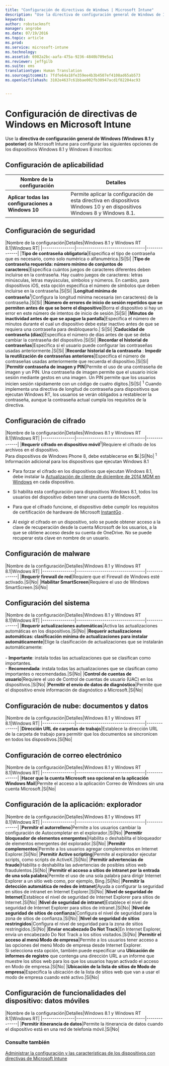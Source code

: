 ```yaml
---
title: "Configuración de directivas de Windows | Microsoft Intune"
description: "Use la directiva de configuración general de Windows de Intune (Windows 8.1 y posterior) para configurar las opciones de los dispositivos Windows 8.1 y Windows 8 inscritos."
keywords: 
author: robstackmsft
manager: angrobe
ms.date: 07/19/2016
ms.topic: article
ms.prod: 
ms.service: microsoft-intune
ms.technology: 
ms.assetid: 6982a2bc-aafa-475a-9236-4840b709e5a1
ms.reviewer: jeffgilb
ms.suite: ems
translationtype: Human Translation
ms.sourcegitcommit: 7fdfe64a18fe359ee4b3b4507ef4108ad65ab573
ms.openlocfilehash: 3102e4637c61bbae002fb30947acd1f82204ac93


---
```


# Configuración de directivas de Windows en Microsoft Intune
Use la **directiva de configuración general de Windows (Windows 8.1 y posterior)** de Microsoft Intune para configurar las siguientes opciones de los dispositivos Windows 8.1 y Windows 8 inscritos:

## Configuración de aplicabilidad

|Nombre de la configuración|Detalles|
|----------------|----------------------------------|
|**Aplicar todas las configuraciones a Windows 10**|Permite aplicar la configuración de esta directiva en dispositivos Windows 10 y en dispositivos Windows 8 y Windows 8.1.|

## Configuración de seguridad

|Nombre de la configuración|Detalles|Windows 8.1 y Windows RT 8.1|Windows RT|
|----------------|----------------------------------|--------------|
|**Tipo de contraseña obligatoria**|Especifica el tipo de contraseña que es necesario, como solo numérica o alfanumérica.|Sí|Sí|
|**Tipo de contraseña requerida: número mínimo de conjuntos de caracteres**|Especifica cuántos juegos de caracteres diferentes deben incluirse en la contraseña. Hay cuatro juegos de caracteres: letras minúsculas, letras mayúsculas, símbolos y números. En cambio, para dispositivos iOS, esta opción especifica el número de símbolos que deben incluirse en la contraseña.|Sí|Sí|
|**Longitud mínima de contraseña**<sup>1</sup>|Configura la longitud mínima necesaria (en caracteres) de la contraseña.|Sí|Sí|
|**Número de errores de inicio de sesión repetidos que se permiten antes de que se borre el dispositivo**|Borra el dispositivo si hay un error en este número de intentos de inicio de sesión.|Sí|Sí|
|**Minutos de inactividad antes de que se apague la pantalla**|Especifica el número de minutos durante el cual un dispositivo debe estar inactivo antes de que se requiera una contraseña para desbloquearlo.| Sí|Sí|
|**Caducidad de contraseña (días)**|Especifica el número de días antes de que se deba cambiar la contraseña del dispositivo.|Sí|Sí|
|**Recordar el historial de contraseñas**|Especifica si el usuario puede configurar las contraseñas usadas anteriormente.|Sí|Sí|
|**Recordar historial de la contraseña** : **Impedir la reutilización de contraseñas anteriores**|Especifica el número de contraseñas usadas anteriormente que recuerda el dispositivo.|Sí|Sí|
|**Permitir contraseña de imagen y PIN**|Permite el uso de una contraseña de imagen y un PIN. Una contraseña de imagen permite que el usuario inicie sesión mediante gestos en una imagen. Un PIN permite que los usuarios inicien sesión rápidamente con un código de cuatro dígitos.|Sí|Sí|
<sup>1</sup> Cuando implementa una directiva de longitud de contraseña para dispositivos que ejecutan Windows RT, los usuarios se verán obligados a restablecer la contraseña, aunque la contraseña actual cumpla los requisitos de la directiva.

## Configuración de cifrado

|Nombre de la configuración|Detalles|Windows 8.1 y Windows RT 8.1|Windows RT|
|----------------|----------------------------------|--------------|
|**Requerir cifrado en dispositivo móvil**<sup>1</sup>|Requiere el cifrado de los archivos en el dispositivo.<br>Para dispositivos de Windows Phone 8, debe establecerse en **Sí**.|Sí|No|
<sup>1</sup> Información adicional para los dispositivos que ejecutan Windows 8.1

-   Para forzar el cifrado en los dispositivos que ejecutan Windows 8.1, debe instalar la [Actualización de cliente de diciembre de 2014 MDM en Windows](http://support.microsoft.com/kb/3013816) en cada dispositivo.

-   Si habilita esta configuración para dispositivos Windows 8.1, todos los usuarios del dispositivo deben tener una cuenta de Microsoft.

-   Para que el cifrado funcione, el dispositivo debe cumplir los requisitos de certificación de hardware de Microsoft [InstantGo](http://blogs.windows.com/bloggingwindows/2014/06/19/instantgo-a-better-way-to-sleep/) .

-   Al exigir el cifrado en un dispositivo, solo se puede obtener acceso a la clave de recuperación desde la cuenta Microsoft de los usuarios, a la que se obtiene acceso desde su cuenta de OneDrive. No se puede recuperar esta clave en nombre de un usuario.

## Configuración de malware

|Nombre de la configuración|Detalles|Windows 8.1 y Windows RT 8.1|Windows RT|
|----------------|----------------------------------|--------------|
|**Requerir firewall de red**|Requiere que el Firewall de Windows esté activado.|Sí|No|
|**Habilitar SmartScreen**|Requiere el uso de Windows SmartScreen.|Sí|No|

## Configuración del sistema

|Nombre de la configuración|Detalles|Windows 8.1 y Windows RT 8.1|Windows RT|
|----------------|----------------------------------|--------------|
|**Requerir actualizaciones automáticas**|Activa las actualizaciones automáticas en los dispositivos.|Sí|No|
|**Requerir actualizaciones automáticas: clasificación mínima de actualizaciones para instalar automáticamente**|Elige la clasificación de actualizaciones que se instalarán automáticamente:<br /><br />-   **Importante**: instala todas las actualizaciones que se clasifican como importantes.<br />-   **Recomendada**: instala todas las actualizaciones que se clasifican como importantes o recomendadas.|Sí|No|
|**Control de cuentas de usuario**|Requiere el uso de Control de cuentas de usuario (UAC) en los dispositivos.|Sí|No|
|**Permitir el envío de datos de diagnóstico**|Permite que el dispositivo envíe información de diagnóstico a Microsoft.|Sí|No|


## Configuración de nube: documentos y datos

|Nombre de la configuración|Detalles|Windows 8.1 y Windows RT 8.1|Windows RT|
|----------------|----------------------------------|--------------|
|**Dirección URL de carpetas de trabajo**|Establece la dirección URL de la carpeta de trabajo para permitir que los documentos se sincronicen en todos los dispositivos.|Sí|No|

## Configuración de correo electrónico

|Nombre de la configuración|Detalles|Windows 8.1 y Windows RT 8.1|Windows RT|
|----------------|----------------------------------|--------------|
|**Hacer que la cuenta Microsoft sea opcional en la aplicación Windows Mail**|Permite el acceso a la aplicación Correo de Windows sin una cuenta Microsoft.|Sí|No|

## Configuración de la aplicación: explorador

|Nombre de la configuración|Detalles|Windows 8.1 y Windows RT 8.1|Windows RT|
|----------------|----------------------------------|--------------|
|**Permitir el autorrelleno**|Permite a los usuarios cambiar la configuración de Autocompletar en el explorador.|Sí|No|
|**Permitir bloqueador de elementos emergentes**|Habilita o deshabilita el bloqueador de elementos emergentes del explorador.|Sí|No|
|**Permitir complementos**|Permite a los usuarios agregar complementos en Internet Explorer.|Sí|No|
|**Permitir Active scripting**|Permite al explorador ejecutar scripts, como scripts de ActiveX.|Sí|No|
|**Permitir advertencias de fraude**|Habilita o deshabilita las advertencias de posibles sitios web fraudulentos.|Sí|No|
|**Permitir el acceso a sitios de intranet por la entrada de una sola palabra**|Permite el uso de una sola palabra para dirigir Internet Explorer a un sitio web como, por ejemplo, Bing.|Sí|No|
|**Permitir la detección automática de redes de intranet**|Ayuda a configurar la seguridad en sitios de intranet en Internet Explorer.|Sí|No|
|**Nivel de seguridad de Internet**|Establece el nivel de seguridad de Internet Explorer para sitios de Internet.|Sí|No|
|**Nivel de seguridad de intranet**|Establece el nivel de seguridad de Internet Explorer para sitios de intranet.|Sí|No|
|**Nivel de seguridad de sitios de confianza**|Configura el nivel de seguridad para la zona de sitios de confianza.|Sí|No|
|**Nivel de seguridad de sitios restringidos**|Configura el nivel de seguridad para la zona de sitios restringidos.|Sí|No|
|**Enviar encabezado Do Not Track**|En Internet Explorer, envía un encabezado Do Not Track a los sitios visitados.|Sí|No|
|**Permitir el acceso al menú Modo de empresa**|Permite a los usuarios tener acceso a las opciones del menú Modo de empresa desde Internet Explorer.<br>Si selecciona esta opción, también puede especificar una **Ubicación de informes de registro** que contenga una dirección URL a un informe que muestre los sitios web para los que los usuarios hayan activado el acceso en Modo de empresa.|Sí|No|
|**Ubicación de la lista de sitios de Modo de empresa**|Especifica la ubicación de la lista de sitios web que van a usar el modo de empresa cuando esté activo.|Sí|No|

## Configuración de funcionalidades del dispositivo: datos móviles

|Nombre de la configuración|Detalles|Windows 8.1 y Windows RT 8.1|Windows RT|
|----------------|----------------------------------|--------------|
|**Permitir itinerancia de datos**|Permite la itinerancia de datos cuando el dispositivo está en una red de telefonía móvil.|Sí|No|



### Consulte también
[Administrar la configuración y las características de los dispositivos con directivas de Microsoft Intune](manage-settings-and-features-on-your-devices-with-microsoft-intune-policies.md)



<!--HONumber=Aug16_HO3-->


